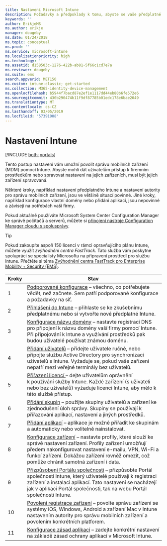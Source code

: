 ```yaml
---
title: Nastavení Microsoft Intune
description: Požadavky a předpoklady k tomu, abyste se vaše předplatné Intune dalo začít používat
keywords: ''
author: ErikjeMS
ms.author: erikje
manager: dougeby
ms.date: 01/24/2018
ms.topic: conceptual
ms.prod: ''
ms.service: microsoft-intune
ms.localizationpriority: high
ms.technology: ''
ms.assetid: d158503c-1276-422b-ab81-5f66c1cd7e7a
ms.reviewer: dougeby
ms.suite: ems
search.appverid: MET150
ms.custom: intune-classic; get-started
ms.collection: M365-identity-device-management
ms.openlocfilehash: b5944f7bacd87e2ef1e1117dd44eb80b6fe572e6
ms.sourcegitcommit: 430b290474b11f9df87785b01edc178e6bae2049
ms.translationtype: MT
ms.contentlocale: cs-CZ
ms.lasthandoff: 03/05/2019
ms.locfileid: "57391908"
---
```

# <a name="set-up-intune"></a>Nastavení Intune

[!INCLUDE [both-portals](./includes/note-for-both-portals.md)]

Tento postup nastavení vám umožní povolit správu mobilních zařízení (MDM) pomocí Intune. Abyste mohli dát uživatelům přístup k firemním prostředkům nebo spravovat nastavení na jejich zařízeních, musí být jejich zařízení spravovaná.

Některé kroky, například nastavení předplatného Intune a nastavení autority pro správu mobilních zařízení, jsou ve většině situací povinné. Jiné kroky, například konfigurace vlastní domény nebo přidání aplikací, jsou nepovinné a závisejí na potřebách vaší firmy.

Pokud aktuálně používáte Microsoft System Center Configuration Manager ke správě počítačů a serverů, můžete si [připojení nástroje Configuration Manager cloudu s spolusprávy](https://docs.microsoft.com/sccm/comanage/overview).

>[!TIP]
>Pokud zakoupíte aspoň 150 licencí v rámci opravňujícího plánu Intune, můžete využít *zvýhodnění centra FastTrack*. Tato služba vám poskytne spolupráci se specialisty Microsoftu na připravení prostředí pro službu Intune. Přečtěte si téma [Zvýhodnění centra FastTrack pro Enterprise Mobility + Security (EMS)](https://docs.microsoft.com/enterprise-mobility-security/Solutions/enterprise-mobility-fasttrack-program).



| Kroky |                                                                                                                       Stav                                                                                                                       |
|-------|----------------------------------------------------------------------------------------------------------------------------------------------------------------------------------------------------------------------------------------------------|
|   1   |                                        [Podporované konfigurace](supported-devices-browsers.md) – všechno, co potřebujete vědět, než začnete. Sem patří podporované konfigurace a požadavky na síť.                                         |
|   2   |                                                                 [Přihlášení do Intune](account-sign-up.md) – přihlaste se ke zkušebnímu předplatnému nebo si vytvořte nové předplatné Intune.                                                                  |
|   3   |                [Konfigurace názvu domény](custom-domain-name-configure.md) – nastavte registraci DNS pro připojení k názvu domény vaší firmy pomocí Intune. Při připojování k Intune a využívání prostředků pak budou uživatelé používat známou doménu.                |
|   4   |                                   [Přidání uživatelů](users-add.md) – přidejte uživatele ručně, nebo připojte službu Active Directory pro synchronizaci uživatelů s Intune. Vyžaduje se, pokud vaše zařízení nepatří mezi veřejné terminály bez uživatelů.                                    |
|   5   |                                            [Přiřazení licencí ](licenses-assign.md) – dejte uživatelům oprávnění k používání služby Intune. Každé zařízení (s uživateli nebo bez uživatelů) vyžaduje licenci Intune, aby mělo k této službě přístup.                                             |
|   6   |                                               [Přidání skupin](groups-add.md) – použijte skupiny uživatelů a zařízení ke zjednodušení úloh správy. Skupiny se používají k přiřazování aplikací, nastavení a jiných prostředků.                                                |
|   7   |                                                                        [Přidání aplikací](apps-add.md) – aplikace je možné přiřadit ke skupinám a automaticky nebo volitelně nainstalovat.                                                                         |
|   8   | [Konfigurace zařízení](device-profiles.md) – nastavte profily, které slouží ke správě nastavení zařízení. Profily zařízení umožňují předem nakonfigurovat nastavení e-mailu, VPN, Wi-Fi a funkcí zařízení. Dokážou zařízení rovněž omezit, což pomůže chránit samotná zařízení i data. |
|   9   |       [Přizpůsobení Portálu společnosti](company-portal-app.md) – přizpůsobte Portál společnosti Intune, který uživatelé používají k registraci zařízení a instalaci aplikací. Tato nastavení se nacházejí jak v aplikaci Portál společnosti, tak na webu Portál společnosti Intune.       |
|  10   |                                [Povolení registrace zařízení](mdm-authority-set.md) – povolte správu zařízení se systémy iOS, Windows, Android a zařízení Mac v Intune nastavením autority pro správu mobilních zařízení a povolením konkrétních platforem.                                 |
|  11   |                                                        [Konfigurace zásad aplikací](app-protection-policy.md) – zadejte konkrétní nastavení na základě zásad ochrany aplikací v Microsoft Intune.                                                         |


